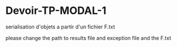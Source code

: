# Devoir-TP-MODAL-1

serialisation d'objets a partir d'un fichier F.txt

please change the path to results file and exception file and the F.txt
